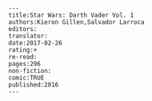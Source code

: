 
    ---
    title:Star Wars: Darth Vader Vol. 1
    authors:Kieron Gillen,Salvador Larroca
    editors:
    translator:
    date:2017-02-26
    rating:+
    re-read:
    pages:296
    non-fiction:
    comic:TRUE
    published:2016
    ---

    